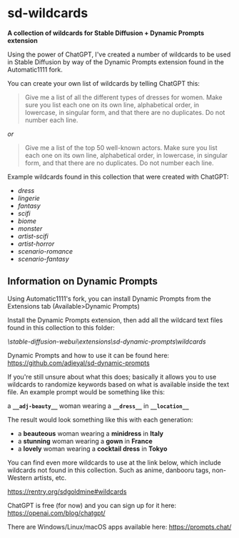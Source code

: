 # sd-wildcards
**A collection of wildcards for Stable Diffusion + Dynamic Prompts extension**

Using the power of ChatGPT, I've created a number of wildcards to be used in Stable Diffusion by way of the Dynamic Prompts extension found in the Automatic1111 fork.

You can create your own list of wildcards by telling ChatGPT this:

> Give me a list of all the different types of dresses for women. Make sure you list each one on its own line, alphabetical order, in lowercase, in singular form, and that there are no duplicates. Do not number each line.

*or*

> Give me a list of the top 50 well-known actors. Make sure you list each one on its own line, alphabetical order, in lowercase, in singular form, and that there are no duplicates. Do not number each line.

Example wildcards found in this collection that were created with ChatGPT:
- *dress*
- *lingerie*
- *fantasy*
- *scifi*
- *biome*
- *monster*
- *artist-scifi*
- *artist-horror*
- *scenario-romance*
- *scenario-fantasy*

## Information on Dynamic Prompts

Using Automatic1111's fork, you can install Dynamic Prompts from the Extensions tab (Available>Dynamic Prompts)

Install the Dynamic Prompts extension, then add all the wildcard text files found in this collection to this folder:

*\stable-diffusion-webui\extensions\sd-dynamic-prompts\wildcards*

Dynamic Prompts and how to use it can be found here: https://github.com/adieyal/sd-dynamic-prompts

If you're still unsure about what this does; basically it allows you to use wildcards to randomize keywords based on what is available inside the text file. An example prompt would be something like this:

a **`__adj-beauty__`** woman wearing a **`__dress__`** in **`__location__`**

The result would look something like this with each generation:

- a **beauteous** woman wearing a **minidress** in **Italy**
- a **stunning** woman wearing a **gown** in **France**
- a **lovely** woman wearing a **cocktail dress** in **Tokyo**

You can find even more wildcards to use at the link below, which include wildcards not found in this collection. Such as anime, danbooru tags, non-Western artists, etc.

https://rentry.org/sdgoldmine#wildcards

ChatGPT is free (for now) and you can sign up for it here: https://openai.com/blog/chatgpt/

There are Windows/Linux/macOS apps available here: https://prompts.chat/
